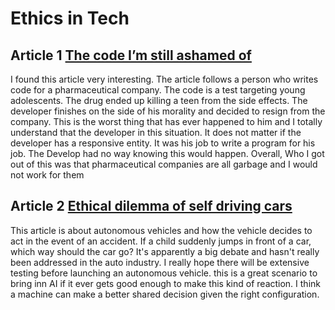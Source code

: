 # Ethics in Tech

## Article 1 [The code I’m still ashamed of](https://medium.freecodecamp.org/the-code-im-still-ashamed-of-e4c021dff55e)

I found this article very interesting. The article follows a person who writes code for a pharmaceutical company. The code is a test targeting young adolescents. The drug ended up killing a teen from the side effects. The developer finishes on the side of his morality and decided to resign from the company. This is the worst thing that has ever happened to him and I totally understand that the developer in this situation. It does not matter if the developer has a responsive entity. It was his job to write a program for his job. The Develop had no way knowing this would happen. Overall, Who I got out of this was that pharmaceutical  companies are all garbage and I would not work for them

## Article 2 [Ethical dilemma of self driving cars](https://www.theglobeandmail.com/globe-drive/culture/technology/the-ethical-dilemmas-of-self-drivingcars/article37803470/)


This article is about autonomous vehicles and how the vehicle decides to act in the event of an accident. If a child suddenly jumps in front of a car, which way should the car go? It's apparently a big debate and hasn't really been addressed in the auto industry. I really hope there will be extensive testing before launching an autonomous vehicle. this is a great scenario to bring inn AI if it ever gets good enough to make this kind of reaction.  I think a machine can make a better shared decision given the right configuration.
